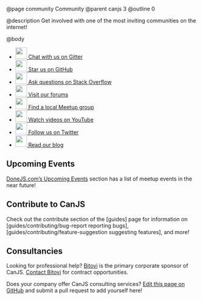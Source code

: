 @page community Community
@parent canjs 3
@outline 0

@description
Get involved with one of the most inviting communities on the internet!

@body

<ul>
  <li>
    <a href="https://gitter.im/canjs/canjs" target="_blank">
      <img src="https://donejs.com/static/img/icon-gittr-gray.svg" width="30">
      Chat with us on Gitter
    </a>
  </li>
  <li>
    <a href="https://github.com/canjs/canjs" target="_blank">
      <img src="https://donejs.com/static/img/icon-github-gray.svg" width="30">
      Star us on GitHub
    </a>
  </li>
  <li>
    <a href="http://stackoverflow.com/search?q=canjs" target="_blank">
      <img src="https://donejs.com/static/img/icon-stackoverflow-gray.svg" width="30">
      Ask questions on Stack Overflow
    </a>
  </li>
  <li>
    <a href="http://forums.donejs.com/c/canjs" target="_blank">
      <img src="https://donejs.com/static/img/icon-forums-gray.svg" width="30">
      Visit our forums
    </a>
  </li>
  <li>
    <a href="https://www.meetup.com/find/?keywords=canjs&radius=Infinity" target="_blank">
      <img src="https://donejs.com/static/img/icon-meetup-gray.svg" width="30">
      Find a local Meetup group
    </a>
  </li>
  <li>
    <a href="https://www.youtube.com/channel/UCM_xC8UOHt2ay5wz-3gotmg" target="_blank">
      <img src="https://donejs.com/static/img/icon-youtube-gray.svg" width="30">
      Watch videos on YouTube
    </a>
  </li>
  <li>
    <a href="https://twitter.com/canjs" target="_blank">
      <img src="https://donejs.com/static/img/icon-twitter-gray.svg" width="30">
      Follow us on Twitter
    </a>
  </li>
  <li>
    <a href="https://www.bitovi.com/blog/topic/canjs" target="_blank">
      <img src="https://donejs.com/static/img/icon-rss-gray.svg" width="30">
      Read our blog
    </a>
  </li>
</ul>

## Upcoming Events

[DoneJS.com’s Upcoming Events](https://donejs.com/community.html#events) section has a list of meetup events in the near future!

## Contribute to CanJS

Check out the contribute section of the [guides] page for information on [guides/contributing/bug-report reporting bugs], [guides/contributing/feature-suggestion suggesting features], and more!

## Consultancies

Looking for professional help? [Bitovi](https://www.bitovi.com) is the primary corporate sponsor of CanJS. [Contact Bitovi](https://www.bitovi.com/contact) for contract opportunities.

Does your company offer CanJS consulting services? [Edit this page on GitHub](https://github.com/canjs/canjs/edit/master/docs/can-canjs/can-community.md) and submit a pull request to add yourself here!
